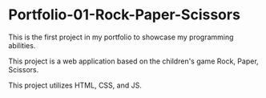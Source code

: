 # Portfolio-01-Rock-Paper-Scissors

This is the first project in my portfolio to showcase my programming abilities.

This project is a web application based on the children's game Rock, Paper, Scissors.

This project utilizes HTML, CSS, and JS.
